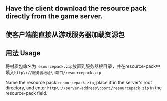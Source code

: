 ## Have the client download the resource pack directly from the game server.

## 使客户端能直接从游戏服务器加载资源包

## 用法 Usage

将材质包命名为`resourcepack.zip`放置到服务器根目录，并在resource-pack中填入`http\://服务器地址\:端口/resourcepack.zip`

Name the resource pack `resourcepack.zip`, place it in the server's root directory, and enter `http\://server-address\:port/resourcepack.zip` in the resource-pack field.
